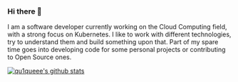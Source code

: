 ### Hi there 👋

I am a software developer currently working on the Cloud Computing field, with a strong focus on Kubernetes. I like to work with different technologies, try to understand them and build something upon that. Part of my spare time goes into developing code for some personal projects or contributing to Open Source ones.




[![qu1queee's github stats](https://github-readme-stats.vercel.app/api?username=qu1queee)](https://github.com/anuraghazra/github-readme-stats)

<!--
**qu1queee/qu1queee** is a ✨ _special_ ✨ repository because its `README.md` (this file) appears on your GitHub profile.

Here are some ideas to get you started:

- 🔭 I’m currently working on ...
- 🌱 I’m currently learning ...
- 👯 I’m looking to collaborate on ...
- 🤔 I’m looking for help with ...
- 💬 Ask me about ...
- 📫 How to reach me: ...
- 😄 Pronouns: ...
- ⚡ Fun fact: ...
-->
